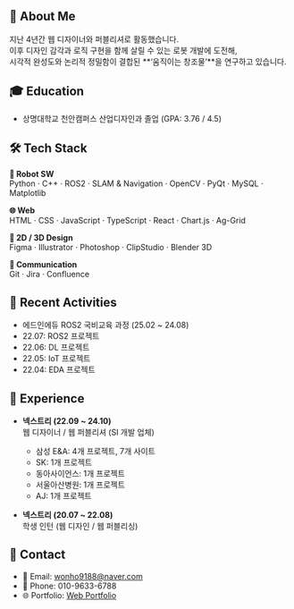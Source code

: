 ## 👋 About Me
지난 4년간 웹 디자이너와 퍼블리셔로 활동했습니다.  
이후 디자인 감각과 로직 구현을 함께 살릴 수 있는 로봇 개발에 도전해,  
시각적 완성도와 논리적 정밀함이 결합된 **‘움직이는 창조물’**을 연구하고 있습니다.


## 🎓 Education
- 상명대학교 천안캠퍼스 산업디자인과 졸업 (GPA: 3.76 / 4.5)


## 🛠️ Tech Stack
**🤖 Robot SW**  
Python · C++ · ROS2 · SLAM & Navigation · OpenCV · PyQt · MySQL · Matplotlib  

**🌐 Web**  
HTML · CSS · JavaScript · TypeScript · React · Chart.js · Ag-Grid  

**🎨 2D / 3D Design**  
Figma · Illustrator · Photoshop · ClipStudio · Blender 3D  

**🤝 Communication**  
Git · Jira · Confluence


## 📌 Recent Activities
- 에드인에듀 ROS2 국비교육 과정 (25.02 ~ 24.08)
- 22.07: ROS2 프로젝트 
- 22.06: DL 프로젝트
- 22.05: IoT 프로젝트
- 22.04: EDA 프로젝트


## 💼 Experience
- **넥스트리 (22.09 ~ 24.10)**  
  웹 디자이너 / 웹 퍼블리셔 (SI 개발 업체)  
  - 삼성 E&A: 4개 프로젝트, 7개 사이트  
  - SK: 1개 프로젝트  
  - 동아사이언스: 1개 프로젝트  
  - 서울아산병원: 1개 프로젝트  
  - AJ: 1개 프로젝트  

- **넥스트리 (20.07 ~ 22.08)**  
  학생 인턴 (웹 디자인 / 웹 퍼블리싱)


## 🔗 Contact
- 📧 Email: wonho9188@naver.com
- 📱 Phone: 010-9633-6788
- 🌐 Portfolio: [Web Portfolio](https://wonho9188.github.io/portfolio)
  
